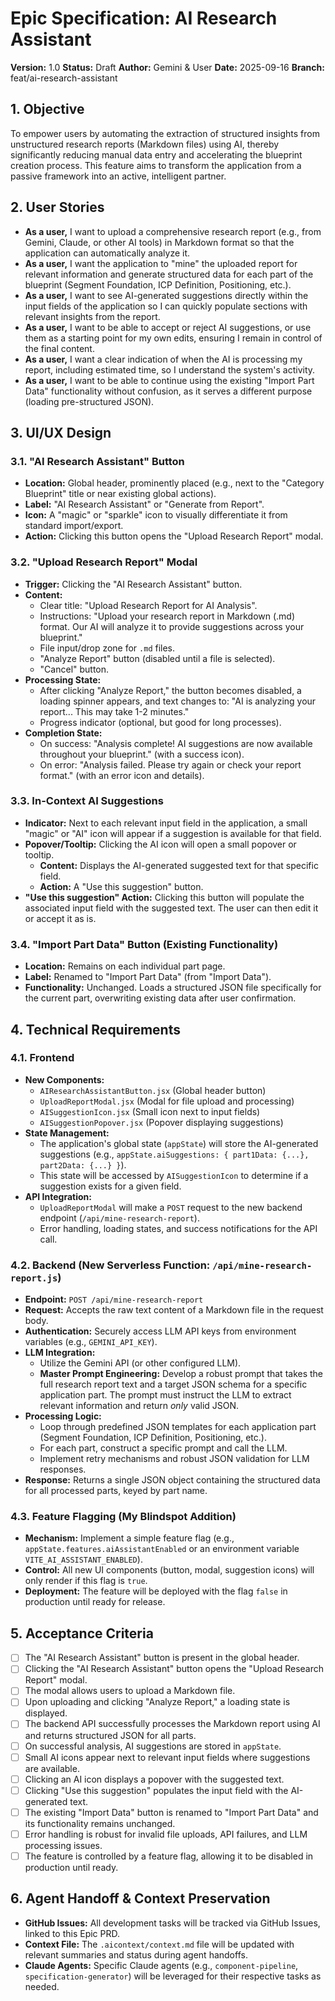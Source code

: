 # Epic Specification: AI Research Assistant

**Version:** 1.0
**Status:** Draft
**Author:** Gemini & User
**Date:** 2025-09-16
**Branch:** feat/ai-research-assistant

## 1. Objective

To empower users by automating the extraction of structured insights from unstructured research reports (Markdown files) using AI, thereby significantly reducing manual data entry and accelerating the blueprint creation process. This feature aims to transform the application from a passive framework into an active, intelligent partner.

## 2. User Stories

*   **As a user,** I want to upload a comprehensive research report (e.g., from Gemini, Claude, or other AI tools) in Markdown format so that the application can automatically analyze it.
*   **As a user,** I want the application to "mine" the uploaded report for relevant information and generate structured data for each part of the blueprint (Segment Foundation, ICP Definition, Positioning, etc.).
*   **As a user,** I want to see AI-generated suggestions directly within the input fields of the application so I can quickly populate sections with relevant insights from the report.
*   **As a user,** I want to be able to accept or reject AI suggestions, or use them as a starting point for my own edits, ensuring I remain in control of the final content.
*   **As a user,** I want a clear indication of when the AI is processing my report, including estimated time, so I understand the system's activity.
*   **As a user,** I want to be able to continue using the existing "Import Part Data" functionality without confusion, as it serves a different purpose (loading pre-structured JSON).

## 3. UI/UX Design

### 3.1. "AI Research Assistant" Button

*   **Location:** Global header, prominently placed (e.g., next to the "Category Blueprint" title or near existing global actions).
*   **Label:** "AI Research Assistant" or "Generate from Report".
*   **Icon:** A "magic" or "sparkle" icon to visually differentiate it from standard import/export.
*   **Action:** Clicking this button opens the "Upload Research Report" modal.

### 3.2. "Upload Research Report" Modal

*   **Trigger:** Clicking the "AI Research Assistant" button.
*   **Content:**
    *   Clear title: "Upload Research Report for AI Analysis".
    *   Instructions: "Upload your research report in Markdown (.md) format. Our AI will analyze it to provide suggestions across your blueprint."
    *   File input/drop zone for `.md` files.
    *   "Analyze Report" button (disabled until a file is selected).
    *   "Cancel" button.
*   **Processing State:**
    *   After clicking "Analyze Report," the button becomes disabled, a loading spinner appears, and text changes to: "AI is analyzing your report... This may take 1-2 minutes."
    *   Progress indicator (optional, but good for long processes).
*   **Completion State:**
    *   On success: "Analysis complete! AI suggestions are now available throughout your blueprint." (with a success icon).
    *   On error: "Analysis failed. Please try again or check your report format." (with an error icon and details).

### 3.3. In-Context AI Suggestions

*   **Indicator:** Next to each relevant input field in the application, a small "magic" or "AI" icon will appear if a suggestion is available for that field.
*   **Popover/Tooltip:** Clicking the AI icon will open a small popover or tooltip.
    *   **Content:** Displays the AI-generated suggested text for that specific field.
    *   **Action:** A "Use this suggestion" button.
*   **"Use this suggestion" Action:** Clicking this button will populate the associated input field with the suggested text. The user can then edit it or accept it as is.

### 3.4. "Import Part Data" Button (Existing Functionality)

*   **Location:** Remains on each individual part page.
*   **Label:** Renamed to "Import Part Data" (from "Import Data").
*   **Functionality:** Unchanged. Loads a structured JSON file specifically for the current part, overwriting existing data after user confirmation.

## 4. Technical Requirements

### 4.1. Frontend

*   **New Components:**
    *   `AIResearchAssistantButton.jsx` (Global header button)
    *   `UploadReportModal.jsx` (Modal for file upload and processing)
    *   `AISuggestionIcon.jsx` (Small icon next to input fields)
    *   `AISuggestionPopover.jsx` (Popover displaying suggestions)
*   **State Management:**
    *   The application's global state (`appState`) will store the AI-generated suggestions (e.g., `appState.aiSuggestions: { part1Data: {...}, part2Data: {...} }`).
    *   This state will be accessed by `AISuggestionIcon` to determine if a suggestion exists for a given field.
*   **API Integration:**
    *   `UploadReportModal` will make a `POST` request to the new backend endpoint (`/api/mine-research-report`).
    *   Error handling, loading states, and success notifications for the API call.

### 4.2. Backend (New Serverless Function: `/api/mine-research-report.js`)

*   **Endpoint:** `POST /api/mine-research-report`
*   **Request:** Accepts the raw text content of a Markdown file in the request body.
*   **Authentication:** Securely access LLM API keys from environment variables (e.g., `GEMINI_API_KEY`).
*   **LLM Integration:**
    *   Utilize the Gemini API (or other configured LLM).
    *   **Master Prompt Engineering:** Develop a robust prompt that takes the full research report text and a target JSON schema for a specific application part. The prompt must instruct the LLM to extract relevant information and return *only* valid JSON.
*   **Processing Logic:**
    *   Loop through predefined JSON templates for each application part (Segment Foundation, ICP Definition, Positioning, etc.).
    *   For each part, construct a specific prompt and call the LLM.
    *   Implement retry mechanisms and robust JSON validation for LLM responses.
*   **Response:** Returns a single JSON object containing the structured data for all processed parts, keyed by part name.

### 4.3. Feature Flagging (My Blindspot Addition)

*   **Mechanism:** Implement a simple feature flag (e.g., `appState.features.aiAssistantEnabled` or an environment variable `VITE_AI_ASSISTANT_ENABLED`).
*   **Control:** All new UI components (button, modal, suggestion icons) will only render if this flag is `true`.
*   **Deployment:** The feature will be deployed with the flag `false` in production until ready for release.

## 5. Acceptance Criteria

*   [ ] The "AI Research Assistant" button is present in the global header.
*   [ ] Clicking the "AI Research Assistant" button opens the "Upload Research Report" modal.
*   [ ] The modal allows users to upload a Markdown file.
*   [ ] Upon uploading and clicking "Analyze Report," a loading state is displayed.
*   [ ] The backend API successfully processes the Markdown report using AI and returns structured JSON for all parts.
*   [ ] On successful analysis, AI suggestions are stored in `appState`.
*   [ ] Small AI icons appear next to relevant input fields where suggestions are available.
*   [ ] Clicking an AI icon displays a popover with the suggested text.
*   [ ] Clicking "Use this suggestion" populates the input field with the AI-generated text.
*   [ ] The existing "Import Data" button is renamed to "Import Part Data" and its functionality remains unchanged.
*   [ ] Error handling is robust for invalid file uploads, API failures, and LLM processing issues.
*   [ ] The feature is controlled by a feature flag, allowing it to be disabled in production until ready.

## 6. Agent Handoff & Context Preservation

*   **GitHub Issues:** All development tasks will be tracked via GitHub Issues, linked to this Epic PRD.
*   **Context File:** The `.aicontext/context.md` file will be updated with relevant summaries and status during agent handoffs.
*   **Claude Agents:** Specific Claude agents (e.g., `component-pipeline`, `specification-generator`) will be leveraged for their respective tasks as needed.
